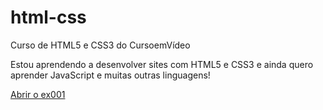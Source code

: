 # html-css
 Curso de HTML5 e CSS3 do CursoemVídeo

Estou aprendendo a desenvolver sites com HTML5 e CSS3 e ainda quero aprender JavaScript e muitas outras linguagens!

<a href="lucassoliveiira.github.io/html-css/exercicios/ex001 - Olá, Mundo!/index.html/" target="_blank">Abrir o ex001</a>